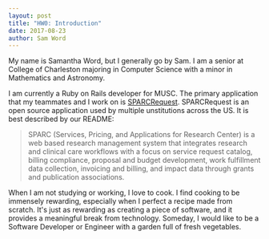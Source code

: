 ```yaml
---
layout: post
title: "HW0: Introduction"
date: 2017-08-23
author: Sam Word
---
```


<p>My name is Samantha Word, but I generally go by Sam. I am a senior at College of Charleston majoring in Computer Science with a minor in Mathematics and Astronomy.</p>
<p>I am currently a Ruby on Rails developer for MUSC. The primary application that my teammates and I work on is <a href="https://github.com/sparc-request/sparc-request">SPARCRequest</a>. SPARCRequest is an open source application used by multiple unstitutions across the US. It is best described by our README: </p>
<blockquote>SPARC (Services, Pricing, and Applications for Research Center) is a web based research management system that integrates research and clinical care workflows with a focus on service request catalog, billing compliance, proposal and budget development, work fulfillment data collection, invoicing and billing, and impact data through grants and publication associations.</blockquote>
<p>When I am not studying or working, I love to cook. I find cooking to be immensely rewarding, especially when I perfect a recipe made from scratch. It's just as rewarding as creating a piece of software, and it provides a meaningful break from technology. Someday, I would like to be a Software Developer or Engineer with a garden full of fresh vegetables.</p>

